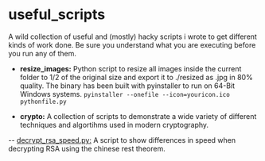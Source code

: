 # useful_scripts
A wild collection of useful and (mostly) hacky scripts i wrote to get different kinds of work done. Be sure you understand what you are executing before you run any of them.

- **resize_images:** Python script to resize all images inside the current folder to 1/2 of the original size and export it to ./resized as .jpg in 80% quality. 
The binary has been built with pyinstaller to run on 64-Bit Windows systems.
```pyinstaller --onefile --icon=youricon.ico pythonfile.py```

- **crypto:** A collection of scripts to demonstrate a wide variety of different techniques and algortihms used in modern cryptography.

-- <ins>decrypt_rsa_speed.py:</ins> A script to show differences in speed when decrypting RSA using the chinese rest theorem.
